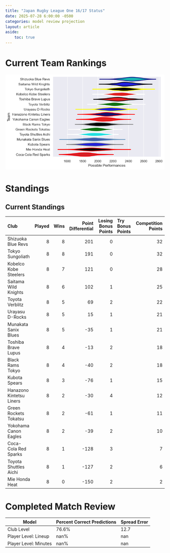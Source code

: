```yaml
---  
title: "Japan Rugby League One 16/17 Status"  
date: 2025-07-28 6:00:00 -0500  
categories: model review projection  
layout: article  
aside:  
    toc: true  
---
```

# Current Team Rankings


![Club Rankings](plots/rankings_Japan_Rugby_League_One_1617.png)
# Standings

## Current Standings


| Club                     |   Played |   Wins |   Point Differential |   Losing Bonus Points | Try Bonus Points   |   Competition Points |
|:-------------------------|---------:|-------:|---------------------:|----------------------:|:-------------------|---------------------:|
| Shizuoka Blue Revs       |        8 |      8 |                  201 |                     0 |                    |                   32 |
| Tokyo Sungoliath         |        8 |      8 |                  191 |                     0 |                    |                   32 |
| Kobelco Kobe Steelers    |        8 |      7 |                  121 |                     0 |                    |                   28 |
| Saitama Wild Knights     |        8 |      6 |                  102 |                     1 |                    |                   25 |
| Toyota Verblitz          |        8 |      5 |                   69 |                     2 |                    |                   22 |
| Urayasu D-Rocks          |        8 |      5 |                   15 |                     1 |                    |                   21 |
| Munakata Sanix Blues     |        8 |      5 |                  -35 |                     1 |                    |                   21 |
| Toshiba Brave Lupus      |        8 |      4 |                  -13 |                     2 |                    |                   18 |
| Black Rams Tokyo         |        8 |      4 |                  -40 |                     2 |                    |                   18 |
| Kubota Spears            |        8 |      3 |                  -76 |                     1 |                    |                   15 |
| Hanazono Kintetsu Liners |        8 |      2 |                  -30 |                     4 |                    |                   12 |
| Green Rockets Tokatsu    |        8 |      2 |                  -61 |                     1 |                    |                   11 |
| Yokohama Canon Eagles    |        8 |      2 |                  -39 |                     2 |                    |                   10 |
| Coca-Cola Red Sparks     |        8 |      1 |                 -128 |                     3 |                    |                    7 |
| Toyota Shuttles Aichi    |        8 |      1 |                 -127 |                     2 |                    |                    6 |
| Mie Honda Heat           |        8 |      0 |                 -150 |                     2 |                    |                    2 |



# Completed Match Review


| Model | Percent Correct Predictions | Spread Error |
| ------ | ------ | ------ |
| Club Level | 76.6% | 12.7 |
| Player Level: Lineup | nan% | nan |
| Player Level: Minutes | nan% | nan |

